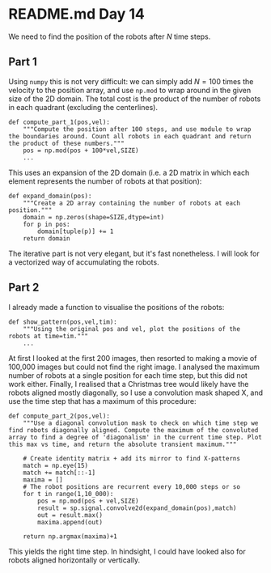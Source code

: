# README.md Day 14

We need to find the position of the robots after $N$ time steps. 

## Part 1
Using `numpy` this is not very difficult: we can simply add $N=100$ times the velocity to the position array, and use `np.mod` to wrap around in the given size of the 2D domain. The total cost is the product of the number of robots in each quadrant (excluding the centerlines).

```{python}
def compute_part_1(pos,vel):
    """Compute the position after 100 steps, and use module to wrap the boundaries around. Count all robots in each quadrant and return the product of these numbers."""
    pos = np.mod(pos + 100*vel,SIZE)
    ...
```

This uses an expansion of the 2D domain (i.e. a 2D matrix in which each element represents the number of robots at that position):

```{python}
def expand_domain(pos):
    """Create a 2D array containing the number of robots at each position."""
    domain = np.zeros(shape=SIZE,dtype=int)
    for p in pos:
        domain[tuple(p)] += 1
    return domain
```

The iterative part is not very elegant, but it's fast nonetheless. I will look for a vectorized way of accumulating the robots. 

## Part 2

I already made a function to visualise the positions of the robots:

```{python} 
def show_pattern(pos,vel,tim):
    """Using the original pos and vel, plot the positions of the robots at time=tim."""
    ...
```

At first I looked at the first 200 images, then resorted to making a movie of 100,000 images but could not find the right image. I analysed the maximum number of robots at a single position for each time step, but this did not work either. Finally, I realised that a Christmas tree would likely have the robots aligned mostly diagonally, so I use a convolution mask shaped X, and use the time step that has a maximum of this procedure:

```{python}
def compute_part_2(pos,vel):
    """Use a diagonal convolution mask to check on which time step we find robots diagonally aligned. Compute the maximum of the convoluted array to find a degree of 'diagonalism' in the current time step. Plot this max vs time, and return the absolute transient maximum."""
    
    # Create identity matrix + add its mirror to find X-patterns
    match = np.eye(15)
    match += match[::-1]
    maxima = []
    # The robot positions are recurrent every 10,000 steps or so
    for t in range(1,10_000):
        pos = np.mod(pos + vel,SIZE)
        result = sp.signal.convolve2d(expand_domain(pos),match)
        out = result.max()
        maxima.append(out)

    return np.argmax(maxima)+1
```

This yields the right time step. In hindsight, I could have looked also for robots aligned horizontally or vertically.